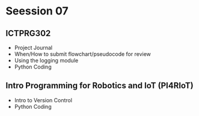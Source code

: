 # Seession 07


## ICTPRG302
- Project Journal
- When/How to submit flowchart/pseudocode for review
- Using the logging module
- Python Coding

## Intro Programming for Robotics and IoT (PI4RIoT)
- Intro to Version Control
- Python Coding
